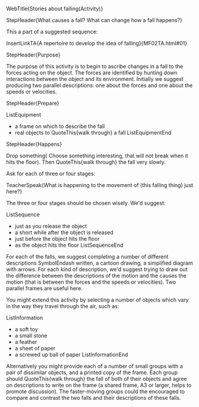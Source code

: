 WebTitle{Stories about falling(Activity)}

StepHeader{What causes a fall? What can change how a fall happens?}

This a part of a suggested sequence:

InsertLinkTA{A repertoire to develop the idea of falling}{MF02TA.html#01}

StepHeader{Purpose}

The purpose of this activity is to begin to ascribe changes in a fall to the forces acting on the object. The forces are identified by hunting down interactions between the object and its environment. Initially we suggest producing two parallel descriptions: one about the forces and one about the speeds or velocities.

StepHeader{Prepare}

ListEquipment
- a frame on which to describe the fall
- real objects to QuoteThis{walk through} a fall
ListEquipmentEnd

StepHeader{Happens}

Drop something( Choose something interesting, that will not break when it hits the floor). Then QuoteThis{walk through} the fall very slowly.

Ask for each of three or four stages:

TeacherSpeak{What is happening to the movement of (this falling thing) just here?}

The three or four stages should be chosen wisely. We&apos;d suggest:

ListSequence
- just as you release the object
- a short while after the object is released
- just before the object hits the floor
- as the object hits the floor
ListSequenceEnd


For each of the falls, we suggest completing a number of different descriptions SymbolEndash written, a cartoon drawing, a simplified diagram with arrows. For each kind of description, we&apos;d suggest trying to draw out the difference between the descriptions of the motion and the causes the motion (that is between the forces and the speeds or velocities). Two parallel frames are useful here.

You might extend this activity by selecting a number of objects which vary in the way they travel through the air, such as:

ListInformation
- a soft toy
- a small stone
- a feather
- a sheet of paper
- a screwed up ball of paper
ListInformationEnd

Alternatively you might provide each of a number of small groups with a pair of dissimilar objects, and a printed copy of the frame. Each group should QuoteThis{walk through} the fall of both of their objects and agree on descriptions to write on the frame (a shared frame, A3 or larger, helps to promote discussion). The faster-moving groups could the encouraged to compare and contrast the two falls and their descriptions of these falls.
